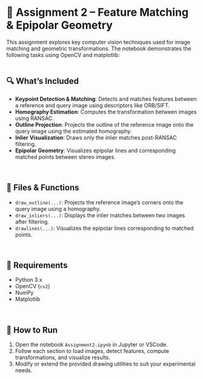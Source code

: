 # 📄 **Assignment 2 – Feature Matching & Epipolar Geometry**
This assignment explores key computer vision techniques used for image matching and geometric transformations. The notebook demonstrates the following tasks using OpenCV and matplotlib:
<br/><br/>

## 🔍 **What’s Included**
- **Keypoint Detection & Matching**: Detects and matches features between a reference and query image using descriptors like ORB/SIFT.
- **Homography Estimation**: Computes the transformation between images using RANSAC.
- **Outline Projection**: Projects the outline of the reference image onto the query image using the estimated homography.
- **Inlier Visualization**: Draws only the inlier matches post-RANSAC filtering.
- **Epipolar Geometry**: Visualizes epipolar lines and corresponding matched points between stereo images.
<br/>

## 🧰 **Files & Functions**
- `draw_outline(...)`: Projects the reference image’s corners onto the query image using a homography.
- `draw_inliers(...)`: Displays the inlier matches between two images after filtering.
- `drawlines(...)`: Visualizes the epipolar lines corresponding to matched points.
<br/>

## 🧪 **Requirements**
- Python 3.x
- OpenCV (`cv2`)
- NumPy
- Matplotlib
<br/>

## 🚀 **How to Run**
1. Open the notebook `Assignment2.ipynb` in Jupyter or VSCode.
2. Follow each section to load images, detect features, compute transformations, and visualize results.
3. Modify or extend the provided drawing utilities to suit your experimental needs.

